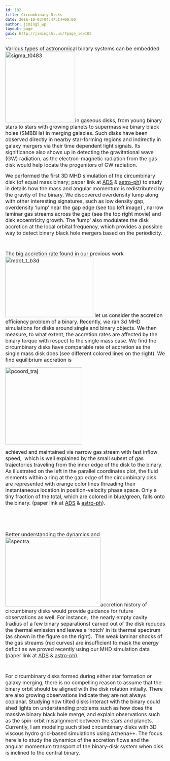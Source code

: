 ```yaml
---
id: 102
title: Circumbinary Disks
date: 2016-10-03T04:47:14+00:00
author: jiming5_wp
layout: page
guid: http://jimingshi.us/?page_id=102
---
```

<span style="font-size: 12pt;">Various types of astronomical binary systems can be embedded <img class="alignright wp-image-149" src="http://jimingshi.us/wp-content/uploads/2016/10/sigma_t0483-e1475518631538-298x300.png" alt="sigma_t0483" width="220" height="222" srcset="http://jimingshi.us/wp-content/uploads/2016/10/sigma_t0483-e1475518631538-298x300.png 298w, http://jimingshi.us/wp-content/uploads/2016/10/sigma_t0483-e1475518631538-150x150.png 150w, http://jimingshi.us/wp-content/uploads/2016/10/sigma_t0483-e1475518631538.png 566w" sizes="(max-width: 220px) 100vw, 220px" />in gaseous disks, from young binary stars to stars with growing planets to supermassive binary black holes (SMBBHs) in merging galaxies. Such disks have been observed directly in nearby star-forming regions and indirectly in galaxy mergers via their time dependent light signals. Its significance also shows up in detecting the gravitational wave (GW) radiation, as the electron-magnetic radiation from the gas disk would help locate the progenitors of GW radiation.</span>

<div style="float: left; margin-right: 15px;">
</div>

<span style="font-size: 12pt;">We performed the first 3D MHD simulation of the circumbinary disk (of equal mass binary; paper link at <a href="http://adsabs.harvard.edu/abs/2012ApJ...749..118S">ADS</a> & <a href="http://arxiv.org/abs/1110.4866">astro-ph</a>) to study in details how the mass and angular momentum is redistributed by the gravity of the binary. We discovered overdensity lump along with other interesting signatures, such as low density gap, overdensity &#8216;lump&#8217; near the gap edge (see top left image) , narrow laminar gas streams across the gap (see the top right movie) and disk eccentricity growth. The &#8216;lump&#8217; also modulates the disk accretion at the local orbital frequency, which provides a possible way to detect binary black hole mergers based on the periodicity.</span>

&nbsp;

<span style="font-size: 12pt;">The big accretion rate found in our previous work<img class="wp-image-170 alignright" src="http://jimingshi.us/wp-content/uploads/2016/10/mdot_t_b3d-300x206.png" alt="mdot_t_b3d" width="277" height="190" srcset="http://jimingshi.us/wp-content/uploads/2016/10/mdot_t_b3d-300x206.png 300w, http://jimingshi.us/wp-content/uploads/2016/10/mdot_t_b3d-768x526.png 768w, http://jimingshi.us/wp-content/uploads/2016/10/mdot_t_b3d.png 912w" sizes="(max-width: 277px) 100vw, 277px" /> let us consider the accretion efficiency problem of a binary. Recently, we ran 3d MHD simulations for disks around single and binary objects. We then measure, to what extent, the accretion rates are affected by the binary torque with respect to the single mass case. We find the circumbinary disks have comparable rate of accretion as the single mass disk does (see different colored lines on the right). We find equilibrium accretion is</span>

<span style="font-size: 12pt;"><img class="wp-image-171 alignleft" src="http://jimingshi.us/wp-content/uploads/2016/10/pcoord_traj-300x300.png" alt="pcoord_traj" width="242" height="242" srcset="http://jimingshi.us/wp-content/uploads/2016/10/pcoord_traj-300x300.png 300w, http://jimingshi.us/wp-content/uploads/2016/10/pcoord_traj-150x150.png 150w, http://jimingshi.us/wp-content/uploads/2016/10/pcoord_traj.png 591w" sizes="(max-width: 242px) 100vw, 242px" /></span>

<span style="font-size: 12pt;">achieved and maintained via narrow gas stream with fast inflow speed,  which is well explained by the small subset of gas trajectories traveling from the inner edge of the disk to the binary. As illustrated on the left in the parallel coordinates plot, the fluid elements within a ring at the gap edge of the circumbinary disk are represented with orange color lines threading their instantaneous location in position-velocity phase space. Only a tiny fraction of the total, which are colored in blue/green, falls onto the binary. (paper link at <a href="http://adsabs.harvard.edu/abs/2015ApJ...807..131S">ADS</a> & <a href="http://arxiv.org/abs/1503.05561">astro-ph</a>).</span>

<span style="font-size: 12pt;"> </span>

&nbsp;

<span style="font-size: 12pt;">Better understanding the dynamics and <img class="size-medium wp-image-185 alignright" src="http://jimingshi.us/wp-content/uploads/2016/10/spectra-300x217.png" alt="spectra" width="300" height="217" srcset="http://jimingshi.us/wp-content/uploads/2016/10/spectra-300x217.png 300w, http://jimingshi.us/wp-content/uploads/2016/10/spectra-768x555.png 768w, http://jimingshi.us/wp-content/uploads/2016/10/spectra.png 900w" sizes="(max-width: 300px) 100vw, 300px" />accretion history of circumbinary disks would provide guidance for future observations as well. For instance,  the nearly empty cavity (radius of a few binary separations) carved out of the disk reduces the thermal emission and leaves a &#8216;notch&#8217; in its thermal spectrum (as shown in the figure on the right).  The weak laminar shocks of the gas streams (red curves) are insufficient to mask the energy deficit as we proved recently using our MHD simulation data (paper link at <a href="http://adsabs.harvard.edu/abs/2016arXiv160907110S">ADS</a> & <a href="https://arxiv.org/abs/1609.07110">astro-ph</a>).</span>

&nbsp;

<div style="float: left; margin-right: 15px;">
</div>

<span style="font-size: 12pt;">For circumbinary disks formed during either star formation or galaxy merging, there is no compelling reason to assume that the binary orbit should be aligned with the disk rotation initially. There are also growing observations indicate they are not always coplanar. Studying how tilted disks interact with the binary could shed lights on understanding problems such as how does the massive binary black hole merge, and explain observations such as the spin-orbit misalignment between the stars and planets. Currently, I am modeling such tilted circumbinary disks with 3D viscous hydro grid-based simulations using <span style="font-family: courier new,courier,monospace;">Athena++</span>. The focus here is to study the dynamics of the accretion flows and the angular momentum transport of the binary-disk system when disk is inclined to the central binary.</span>
